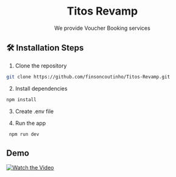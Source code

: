 
<h1 align="center">
 Titos Revamp
</h1>

<p align="center">
 We provide Voucher Booking services
</p>

 ## 🛠️ Installation Steps

 1. Clone the repository

```bash
git clone https://github.com/finsoncoutinho/Titos-Revamp.git
```

2. Install dependencies

```bash
npm install
```

3. Create .env file

4. Run the app

```bash
 npm run dev
```

 ## Demo

 [![Watch the Video](https://drive.google.com/file/d/1quEiQcAOlH8TU3Yv5FJZ_hZUkLDVTlIA/preview)](https://drive.google.com/file/d/1rRD2Ob3djUJe3jTjhg65zpsmV9l8pXMy/view?usp=sharing)
